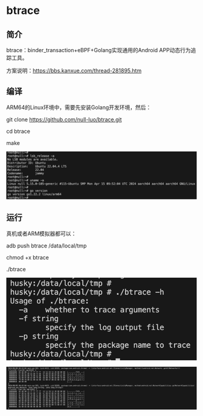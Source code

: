 # btrace

## 简介

btrace：binder_transaction+eBPF+Golang实现通用的Android APP动态行为追踪工具。

方案说明：https://bbs.kanxue.com/thread-281895.htm

## 编译

ARM64的Linux环境中，需要先安装Golang开发环境，然后：

git clone https://github.com/null-luo/btrace.git

cd btrace

make

![1717907826094](image/README/1717907826094.png)

## 运行

真机或者ARM模拟器都可以：

adb push btrace /data/local/tmp

chmod +x btrace

./btrace

![1717908085506](image/README/1717908085506.png)

![1717908229782](image/README/1717908229782.png)
